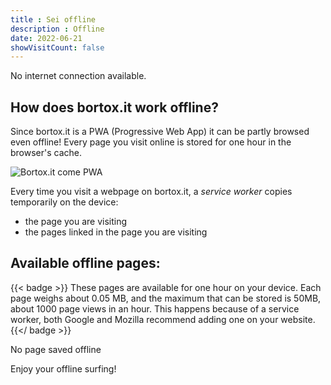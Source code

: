 ```yaml
---
title : Sei offline
description : Offline
date: 2022-06-21
showVisitCount: false
---
```


No internet connection available. 

## How does bortox.it work offline?

Since bortox.it is a PWA (Progressive Web App) it can be partly browsed even offline! Every page you visit online is stored for one hour in the browser's cache.

![Bortox.it come PWA](/pwa.png)

Every time you visit a webpage on bortox.it, a _service worker_ copies temporarily on the device:

* the page you are visiting
* the pages linked in the page you are visiting

## Available offline pages:

{{< badge >}}
These pages are available for one hour on your device. Each page weighs about 0.05 MB, and the maximum that can be stored is 50MB, about 1000 page views in an hour. This happens because of a service worker, both Google and Mozilla recommend adding one on your website.
{{</ badge >}}

<div id="cached">No page saved offline</div>
<script>
var root = document.getElementById("cached");
if (navigator && navigator.serviceWorker) {
    caches.open('content-v1.09').then(function (cache) {
        cache.keys().then(function (keys) {
            root.innerHTML =
                '<ul>' +
                    keys.map(function(key) {
                        if (key.url.includes(".html") || key.url.endsWith('/'))  {
                            return '<li><a href="' + key.url + '">' + key.url + '</a></li>';
                        }
                    }).join('') +
                '</ul>';
        });
    });
}
</script>

Enjoy your offline surfing!